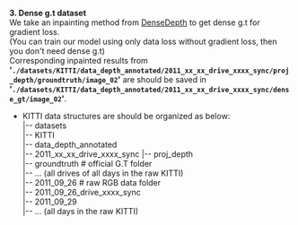 **3. Dense g.t dataset**  
   We take an inpainting method from [DenseDepth](https://github.com/ialhashim/DenseDepth) to get dense g.t for gradient loss.  
   (You can train our model using only data loss without gradient loss, then you don't need dense g.t)  
   Corresponding inpainted results from **'`./datasets/KITTI/data_depth_annotated/2011_xx_xx_drive_xxxx_sync/proj_depth/groundtruth/image_02`'** are should be saved in **'`./datasets/KITTI/data_depth_annotated/2011_xx_xx_drive_xxxx_sync/dense_gt/image_02`'**.

* KITTI data structures are should be organized as below:  
                  |-- datasets  
         |-- KITTI  
            |-- data_depth_annotated  
               |-- 2011_xx_xx_drive_xxxx_sync
                  |-- proj_depth  
                       |-- groundtruth			# official G.T folder  
               |-- ... (all drives of all days in the raw KITTI)  
           |-- 2011_09_26			               # raw RGB data folder  
               |-- 2011_09_26_drive_xxxx_sync  
           |-- 2011_09_29  
           |-- ... (all days in the raw KITTI)  
